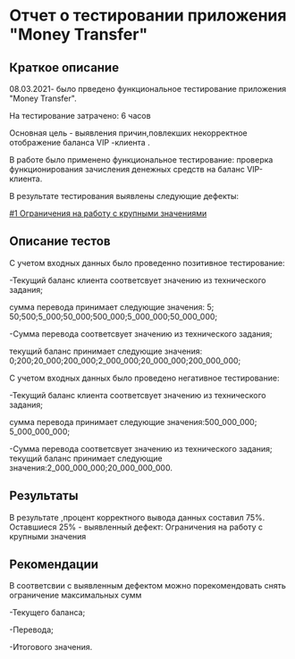 # Отчет о тестировании приложения "Money Transfer"

## Краткое описание

08.03.2021- было прведено функциональное тестирование приложения "Money Transfer".

На тестирование затрачено: 6 часов 

Основная цель - выявления причин,повлекших некорректное отображение баланса VIP -клиента .

В работе было применено функциональное тестирование: проверка функционирования зачисления денежных средств на баланс VIP- клиента.

В результате тестирования выявлены следующие дефекты:

[#1 Ограничения на работу с крупными значениями](https://github.com/meleuz/int/issues/1)

## Описание тестов

С учетом входных данных было проведенно позитивное тестирование:

-Текущий баланс клиента соответсвует значению из технического задания; 

сумма перевода принимает следующие значения: 5; 50;500;5_000;50_000;500_000;5_000_000;50_000_000; 

-Сумма перевода соответсвует значению из технического задания; 

текущий баланс принимает следующие значения: 0;200;20_000;200_000;2_000_000;20_000_000;200_000_000;

С учетом входных данных было проведено негативное тестирование: 

-Текущий баланс клиента соответсвует значению из технического задания; 

сумма перевода принимает следующие значения:500_000_000; 5_000_000_000; 

-Сумма перевода соответсвует значению из технического задания; текущий баланс принимает следующие значения:2_000_000_000;20_000_000_000.

## Результаты

В результате ,процент корректного вывода данных составил 75%. Оставшиеся 25% - выявленный дефект: Ограничения на работу с крупными значения

## Рекомендации

В соответсвии с выявленным дефектом можно порекомендовать снять ограничение максимальных сумм 

-Текущего баланса; 

-Перевода;

-Итогового значения.
